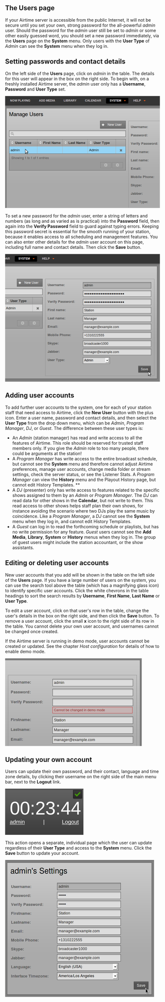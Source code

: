 The Users page
---------------

If your Airtime server is accessible from the public Internet, it will not be secure until you set your own, strong password for the all-powerful *admin* user. Should the password for the *admin* user still be set to *admin* or some other easily guessed word, you should set a new password immediately, via the **Users** page on the <span style="font-weight: bold;">System</span> menu. Only users with the **User Type** of *Admin* can see the **System** menu when they log in.

Setting passwords and contact details
-------------------------------------

On the left side of the **Users** page, click on *admin* in the table. The details for this user will appear in the box on the right side. To begin with, on a freshly installed Airtime server, the *admin* user only has a **Username**, **Password** and **User Type** set.

![](img/Screenshot473-Manage_user_admin.png)

To set a new password for the *admin* user, enter a string of letters and numbers (as long and as varied as is practical) into the **Password** field, then again into the **Verify Password** field to guard against typing errors. Keeping this password secret is essential for the smooth running of your station, because it enables access to all scheduling and management features. You can also enter other details for the *admin* user account on this page, including full name and contact details. Then click the **Save** button.

![](img/Screenshot474-Save_user_details.png)

Adding user accounts
--------------------

To add further user accounts to the system, one for each of your station staff that need access to Airtime, click the **New User** button with the plus icon. Enter a user name, password and contact details, and then select the **User Type** from the drop down menu, which can be *Admin*, *Program Manager*, *DJ*, or *Guest*. The difference between these user types is:

-   An *Admin* (station manager) has read and write access to all the features of Airtime. This role should be reserved for trusted staff members only. If you give the *Admin* role to too many people, there could be arguments at the station!
-   A *Program Manager* has write access to the entire broadcast schedule, but cannot see the **System** menu and therefore cannot adjust Airtime preferences, manage user accounts, change media folder or stream settings, check the server status, or see the Listener Stats. A *Program Manager* can view the **History** menu and the Playout History page, but cannot edit History Templates. **
-   A *DJ* (presenter) only has write access to features related to the specific shows assigned to them by an *Admin* or *Program Manager*. The *DJ* can read data for other shows in the **Calendar**, but not write to them. This read access to other shows helps staff plan their own shows, for instance avoiding the scenario where two DJs play the same music by coincidence. Like a *Program Manager*, a *DJ* cannot see the **System** menu when they log in, and cannot edit History Templates.
-   A *Guest* can log in to read the forthcoming schedule or playlists, but has no write permission for any feature. *Guest* users cannot see the **Add Media**, **Library**, **System** or **History** menus when they log in. The group of guest users might include the station accountant, or the show assistants.

Editing or deleting user accounts
---------------------------------

New user accounts that you add will be shown in the table on the left side of the **Users** page. If you have a large number of users on the system, you can use the search tool above the table (which has a magnifying glass icon) to identify specific user accounts. Click the white chevrons in the table headings to sort the search results by **Username**, **First Name**, **Last Name** or **User Type**.

To edit a user account, click on that user's row in the table, change the user's details in the box on the right side, and then click the **Save** button. To remove a user account, click the small **x** icon to the right side of its row in the table. You cannot delete your own user account, and usernames cannot be changed once created.

If the Airtime server is running in demo mode, user accounts cannot be created or updated. See the chapter *Host configuration* for details of how to enable demo mode.

![](img/Screenshot531-Passwords_locked_down.png)

Updating your own account
-------------------------

Users can update their own password, and their contact, language and time zone details, by clicking their username on the right side of the main menu bar, next to the **Logout** link.

![](img/Screenshot475-Edit_own_user_account.png) 

This action opens a separate, individual page which the user can update regardless of their **User Type** and access to the **System** menu. Click the **Save** button to update your account.

![](img/Screenshot532-Personal_settings_250.png)
